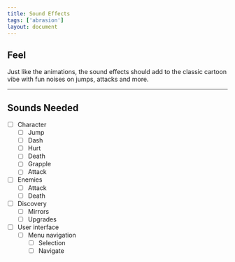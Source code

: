 ```yaml
---
title: Sound Effects
tags: ['abrasion']
layout: document
---
```

## Feel
Just like the animations, the sound effects should add to the classic cartoon vibe with fun noises on jumps, attacks and more.

---

## Sounds Needed
- [ ] Character
	- [ ] Jump
	- [ ] Dash
	- [ ] Hurt
	- [ ] Death
	- [ ] Grapple
	- [ ] Attack
- [ ] Enemies
	- [ ] Attack
	- [ ] Death
- [ ] Discovery
	- [ ] Mirrors
	- [ ] Upgrades
- [ ] User interface
	- [ ] Menu navigation
		- [ ] Selection
		- [ ] Navigate